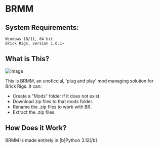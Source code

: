 # BRMM

## System Requirements:

```
Windows 10/11, 64 bit
Brick Rigs, version 1.6.1+
```

## What is This?

![image](https://github.com/anonymous-editor/BRMM/assets/74514726/5fbc4b7b-179e-4574-82fb-340ac1190fcf)

This is BRMM, an unoficcial, 'plug and play' mod managing solution for Brick Rigs. It can:
- Create a "Mods" folder if it does not exist.
- Download zip files to that mods folder.
- Rename the .zip files to work with BR.
- Extract the .zip files.

## How Does it Work?

BRMM is made entirely in [b]Python 3.12[/b]
